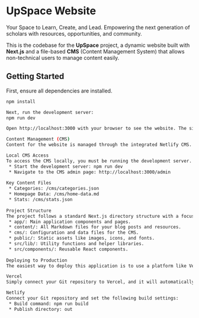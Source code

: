 # UpSpace Website

Your Space to Learn, Create, and Lead. Empowering the next generation of scholars with resources, opportunities, and community.

This is the codebase for the **UpSpace** project, a dynamic website built with **Next.js** and a file-based **CMS** (Content Management System) that allows non-technical users to manage content easily.

## Getting Started

First, ensure all dependencies are installed.

```bash
npm install

Next, run the development server:
npm run dev

Open http://localhost:3000 with your browser to see the website. The site will automatically update as you edit files.

Content Management (CMS)
Content for the website is managed through the integrated Netlify CMS.

Local CMS Access
To access the CMS locally, you must be running the development server.
 * Start the development server: npm run dev
 * Navigate to the CMS admin page: http://localhost:3000/admin
 
Key Content Files
 * Categories: /cms/categories.json
 * Homepage Data: /cms/home-data.md
 * Stats: /cms/stats.json
 
Project Structure
The project follows a standard Next.js directory structure with a focus on clear separation of concerns:
 * app/: Main application components and pages.
 * content/: All Markdown files for your blog posts and resources.
 * cms/: Configuration and data files for the CMS.
 * public/: Static assets like images, icons, and fonts.
 * src/lib/: Utility functions and helper libraries.
 * src/components/: Reusable React components.
 
Deploying to Production
The easiest way to deploy this application is to use a platform like Vercel or Netlify. The project is pre-configured to work with either service.

Vercel
Simply connect your Git repository to Vercel, and it will automatically detect the Next.js project and deploy it.

Netlify
Connect your Git repository and set the following build settings:
 * Build command: npm run build
 * Publish directory: out
